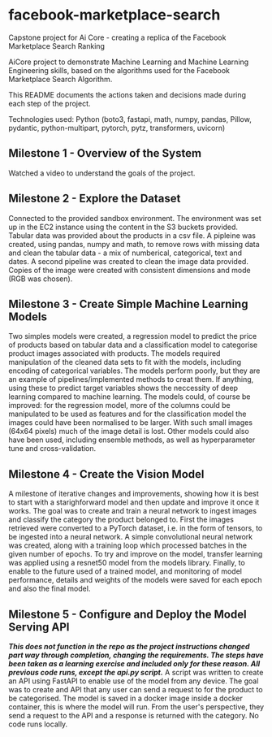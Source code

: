 # facebook-marketplace-search
Capstone project for Ai Core - creating a replica of the Facebook Marketplace Search Ranking

AiCore project to demonstrate Machine Learning and Machine Learning Engineering skills, based on the algorithms used for the Facebook Marketplace Search Algorithm.

This README documents the actions taken and decisions made during each step of the project.

Technologies used: Python (boto3, fastapi, math, numpy, pandas, Pillow, pydantic, python-multipart, pytorch, pytz, transformers, uvicorn)

## Milestone 1 - Overview of the System
Watched a video to understand the goals of the project.

## Milestone 2 - Explore the Dataset
Connected to the provided sandbox environment. The environment was set up in the EC2 instance using the content in the S3 buckets provided. Tabular data was provided about the products in a csv file. A pipleine was created, using pandas, numpy and math, to remove rows with missing data and clean the tabular data - a mix of numberical, categorical, text and dates. A second pipeline was created to clean the image data provided. Copies of the image were created with consistent dimensions and mode (RGB was chosen).

## Milestone 3 - Create Simple Machine Learning Models
Two simples models were created, a regression model to predict the price of products based on tabular data and a classification model to categorise product images associated with products. The models required manipulation of the cleaned data sets to fit with the models, including encoding of categorical variables. The models perform poorly, but they are an example of pipelines/implemented methods to creat them. If anything, using these to predict target variables shows the neccessity of deep learning compared to machine learning. The models could, of course be improved: for the regression model, more of the columns could be manipulated to be used as features and for the classification model the images could have been normalised to be larger. With such small images (64x64 pixels) much of the image detail is lost. Other models could also have been used, including ensemble methods, as well as hyperparameter tune and cross-validation.

## Milestone 4 - Create the Vision Model
A milestone of iterative changes and improvements, showing how it is best to start with a starighforward model and then update and improve it once it works. The goal was to create and train a neural network to ingest images and classify the category the product belonged to. First the images retrieved were converted to a PyTorch dataset, i.e. in the form of tensors, to be ingested into a neural network. A simple convolutional neural network was created, along with a training loop which processed batches in the given number of epochs. To try and improve on the model, transfer learning was applied using a resnet50 model from the models library. Finally, to enable to the future used of a trained model, and monitoring of model performance, details and weights of the models were saved for each epoch and also the final model.

## Milestone 5 - Configure and Deploy the Model Serving API
***This does not function in the repo as the project instructions changed part way through completion, changing the requirements. The steps have been taken as a learning exercise and included only for these reason. All previous code runs, except the api.py script.***
A script was written to create an API using FastAPI to enable use of the model from any device. The goal was to create and API that any user can send a request to for the product to be categorised. The model is saved in a docker image inside a docker container, this is where the model will run. From the user's perspective, they send a request to the API and a response is returned with the category. No code runs locally.
